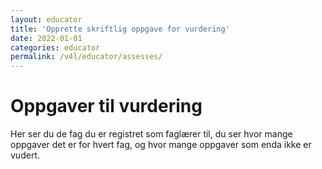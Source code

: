 ```yaml
---
layout: educator
title: 'Opprette skriftlig oppgave for vurdering'
date: 2022-01-01
categories: educator
permalink: /v4l/educator/assesses/
---
```


# Oppgaver til vurdering

Her ser du de fag du er registret som faglærer til, du ser hvor mange oppgaver det er for hvert fag, og hvor mange oppgaver som enda ikke er vudert.
